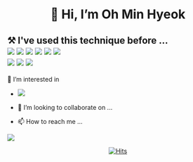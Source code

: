 <div align=center> <h1> 👋 Hi, I’m Oh Min Hyeok </h1> </div>
<!--- <h2> 🌱 I’m currently learning ... <br/> --->
<h2> ⚒ I've used this technique before ... <br/>
	<img src="https://img.shields.io/badge/Python-3776AB?style=flat-square&logo=Python&logoColor=yellow"/>
	<img src="https://img.shields.io/badge/Django-092E20?style=flat-square&logo=Django&logoColor=critical"/>
	<img src="https://img.shields.io/badge/Java-007396?style=flat-square&logo=Java&logoColor=white"/>
	<img src="https://img.shields.io/badge/SpringBoot-6DB33F?style=flat-square&logo=SpringBoot&logoColor=white"/>
	<img src="https://img.shields.io/badge/C-A8B9CC?style=flat-square&logo=C&logoColor=white"/>
	<img src="https://img.shields.io/badge/Cpp-00599C?style=flat-square&logo=C++&logoColor=white"/>
	<br/>
	<img src="https://img.shields.io/badge/Aws-232F3E?style=flat-square&logo=Python&logoColor=white"/>
	<img src="https://img.shields.io/badge/Git-F05032?style=flat-square&logo=Git&logoColor=white"/>
	<img src="https://img.shields.io/badge/Notion-000000?style=flat-square&logo=Notion&logoColor=white"/>
	</h2>
		


👀 I’m interested in
- <img src="https://img.shields.io/badge/Android-3DDC84?style=flat-square&logo=Android&logoColor=white"/>

- 💞️ I’m looking to collaborate on ...
- 📫 How to reach me ...

<!---
nooblette/nooblette is a ✨ special ✨ repository because its `README.md` (this file) appears on your GitHub profile.
You can click the Preview link to take a look at your changes.
--->
<img src="https://img.shields.io/badge/Android-3DDC84?style=flat-square&logo=Android&logoColor=white"/>
  <div align=center>
	
  [![Hits](https://hits.seeyoufarm.com/api/count/incr/badge.svg?url=https%3A%2F%2Fgithub.com%2Fzzsza)](https://hits.seeyoufarm.com) 
	
  </div>
